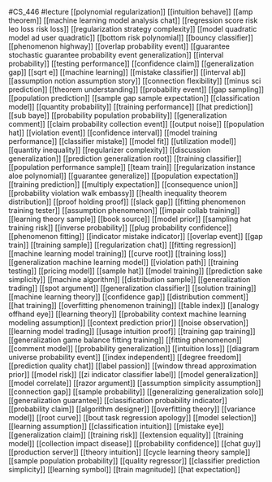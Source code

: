 #CS_446
#lecture
[[polynomial regularization]]
[[intuition behave]]
[[amp theorem]]
[[machine learning model analysis chat]]
[[regression score risk leo loss risk loss]]
[[regularization strategy complexity]]
[[model quadratic model ad user quadratic]]
[[bottom risk polynomial]]
[[bouncy classifier]]
[[phenomenon highway]]
[[overlap probability event]]
[[guarantee stochastic guarantee probability event generalization]]
[[interval probability]]
[[testing performance]]
[[confidence claim]]
[[generalization gap]]
[[sqrt e]]
[[machine learning]]
[[mistake classifier]]
[[interval ab]]
[[assumption notion assumption story]]
[[connection flexibility]]
[[minus sci prediction]]
[[theorem understanding]]
[[probability event]]
[[gap sampling]]
[[population prediction]]
[[sample gap sample expectation]]
[[classification model]]
[[quantity probability]]
[[training performance]]
[[hat prediction]]
[[sub baye]]
[[probability population probability]]
[[generalization comment]]
[[claim probability collection event]]
[[output noise]]
[[population hat]]
[[violation event]]
[[confidence interval]]
[[model training performance]]
[[classifier mistake]]
[[model fit]]
[[utilization model]]
[[quantity inequality]]
[[regularizer complexity]]
[[discussion generalization]]
[[prediction generalization root]]
[[training classifier]]
[[population performance sample]]
[[team train]]
[[regularization instance aloe polynomial]]
[[guarantee generalize]]
[[population expectation]]
[[training prediction]]
[[multiply expectation]]
[[consequence union]]
[[probability violation walk embassy]]
[[health inequality theorem distribution]]
[[proof holding proof]]
[[slack gap]]
[[fitting phenomenon training tester]]
[[assumption phenomenon]]
[[impair collab training]]
[[learning theory sample]]
[[book source]]
[[model prior]]
[[sampling hat training risk]]
[[inverse probability]]
[[plug probability confidence]]
[[phenomenon fitting]]
[[indicator mistake indicator]]
[[overlap event]]
[[gap train]]
[[training sample]]
[[regularization chat]]
[[fitting regression]]
[[machine learning model training]]
[[curve root]]
[[training loss]]
[[generalization machine learning model]]
[[violation path]]
[[training testing]]
[[pricing model]]
[[sample hat]]
[[model training]]
[[prediction sake simplicity]]
[[machine algorithm]]
[[distribution sample]]
[[generalization trading]]
[[spot argument]]
[[generalization classifier]]
[[solution training]]
[[machine learning theory]]
[[confidence gap]]
[[distribution comment]]
[[hat training]]
[[overfitting phenomenon training]]
[[table index]]
[[analogy offhand eye]]
[[learning theory]]
[[probability context machine learning modeling assumption]]
[[context prediction prior]]
[[noise observation]]
[[learning model trading]]
[[usage intuition proof]]
[[training gap training]]
[[generalization game balance fitting training]]
[[fitting phenomenon]]
[[comment model]]
[[probability generalization]]
[[intuition loss]]
[[diagram universe probability event]]
[[index independent]]
[[degree freedom]]
[[prediction quality chat]]
[[label passion]]
[[window thread approximation prior]]
[[model risk]]
[[zi indicator classifier label]]
[[model generalization]]
[[model correlate]]
[[razor argument]]
[[assumption simplicity assumption]]
[[connection gap]]
[[sample probability]]
[[generalizing generalization solo]]
[[generalization guarantee]]
[[classification probability indicator]]
[[probability claim]]
[[algorithm designer]]
[[overfitting theory]]
[[variance model]]
[[root curve]]
[[bout task regression apology]]
[[model selection]]
[[learning assumption]]
[[classification intuition]]
[[mistake eye]]
[[generalization claim]]
[[training risk]]
[[extension equality]]
[[training model]]
[[collection impact disease]]
[[probability confidence]]
[[chat guy]]
[[production server]]
[[theory intuition]]
[[cycle learning theory sample]]
[[sample population probability]]
[[quality regressor]]
[[classifier prediction simplicity]]
[[learning symbol]]
[[train magnitude]]
[[hat expectation]]
